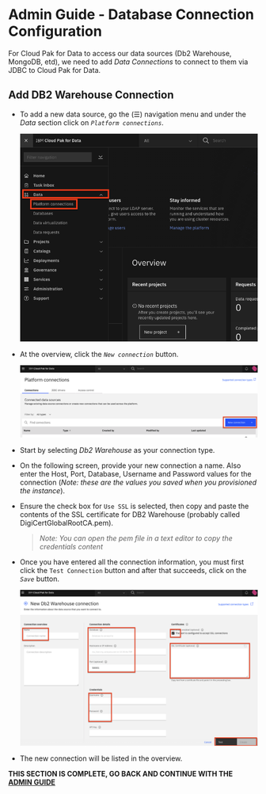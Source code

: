 # Admin Guide - Database Connection Configuration

For Cloud Pak for Data to access our data sources (Db2 Warehouse, MongoDB, etd), we need to add *Data Connections* to connect to them via JDBC to Cloud Pak for Data.

## Add DB2 Warehouse Connection

* To add a new data source, go the (☰) navigation menu and under the *Data* section click on *`Platform connections`*.

  ![(☰) Menu -> Collections](../workshop/images/navigation/menu-connections.png)

* At the overview, click the *`New connection`* button.

  ![Overview page](../workshop/images/connections/conn-new-connection.png)

* Start by selecting *Db2 Warehouse* as your connection type.

* On the following screen, provide your new connection a name. Also enter the Host, Port, Database, Username and Password values for the connection (*Note: these are the values you saved when you provisioned the instance*).

* Ensure the check box for `Use SSL` is selected, then copy and paste the contents of the SSL certificate for DB2 Warehouse (probably called DigiCertGlobalRootCA.pem).

  >_Note: You can open the pem file in a text editor to copy the credentials content_

* Once you have entered all the connection information, you must first click the `Test Connection` button and after that succeeds, click on the *`Save`* button.

  ![Add a Db2 Warehouse on Cloud connection](../workshop/images/connections/conn-details.png)

* The new connection will be listed in the overview.

__THIS SECTION IS COMPLETE, GO BACK AND CONTINUE WITH THE [ADMIN GUIDE](./README.md)__
